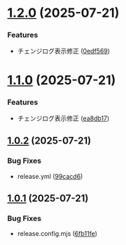 # [1.2.0](https://github.com/Kaidon102/Monmusu-DB/compare/v1.1.0...v1.2.0) (2025-07-21)


### Features

* チェンジログ表示修正 ([0edf569](https://github.com/Kaidon102/Monmusu-DB/commit/0edf5695c814172631cbeb9b38783a7e1ebd15ae))

# [1.1.0](https://github.com/Kaidon102/Monmusu-DB/compare/v1.0.2...v1.1.0) (2025-07-21)


### Features

* チェンジログ表示修正 ([ea8db17](https://github.com/Kaidon102/Monmusu-DB/commit/ea8db17dfbb6ffa7cb77ff9be894d6b4c2877169))

## [1.0.2](https://github.com/Kaidon102/Monmusu-DB/compare/v1.0.1...v1.0.2) (2025-07-21)


### Bug Fixes

* release.yml ([99cacd6](https://github.com/Kaidon102/Monmusu-DB/commit/99cacd60339a80e2ef0737e49eec63bf8d55fd93))

## [1.0.1](https://github.com/Kaidon102/Monmusu-DB/compare/v1.0.0...v1.0.1) (2025-07-21)


### Bug Fixes

* release.config.mjs ([6fb11fe](https://github.com/Kaidon102/Monmusu-DB/commit/6fb11fe882d8b5c4752a6bb0509370d411fe68f5))

